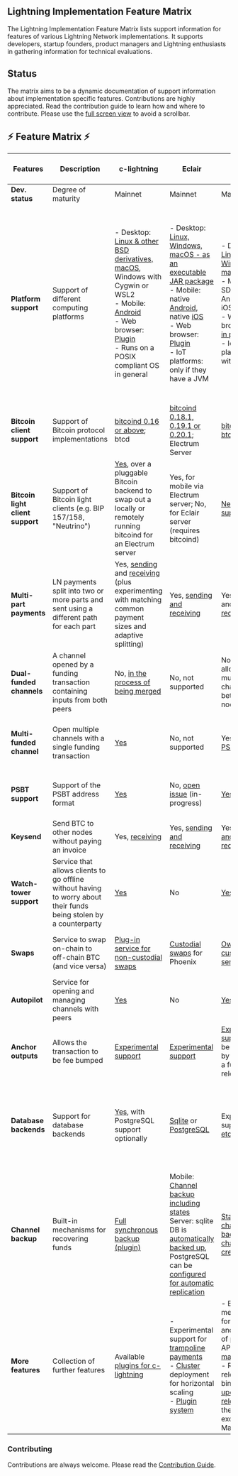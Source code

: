 ## Lightning Implementation Feature Matrix ##
The Lightning Implementation Feature Matrix lists support information for features of various Lightning Network implementations. It supports developers, startup founders, product managers and Lightning enthusiasts in gathering information for technical evaluations. 

## Status ##
The matrix aims to be a dynamic documentation of support information about implementation specific features. Contributions are highly appreciated. Read the contribution guide to learn how and where to contribute. Please use the [full screen view](https://github.com/MoritzKa/Lightning-Implementation-Features/blob/main/README.md) to avoid a scrollbar. 

## :zap: Feature Matrix :zap: ##

| Features                                    | Description                                                                            | c-lightning                                                                                                                                     | Eclair                                                                                                                                                                                                                                                                                                                                                  | lnd                                                                                                                                                  | Rust-<br/>Lightning/<br/> LDK                                                                                                                                                                                                                      | Electrum                                                                                                                                                                  | LNP Node                                                                    |
|---------------------------------------------|----------------------------------------------------------------------------------------|-------------------------------------------------------------------------------------------------------------------------------------------------|---------------------------------------------------------------------------------------------------------------------------------------------------------------------------------------------------------------------------------------------------------------------------------------------------------------------------------------------------------|------------------------------------------------------------------------------------------------------------------------------------------------------|------------------------------------------------------------------------------------------------------------------------------------------------------------------------------------------------------------------------------------------|---------------------------------------------------------------------------------------------------------------------------------------------------------------------------|-----------------------------------------------------------------------------|
| **Dev.<br/> status**                        | Degree of maturity                                                                     | Mainnet                                                                                                                                         | Mainnet                                                                                                                                                                                                                                                                                                                                                 | Mainnet                                                                                                                                              | Testnet                                                                                                                                                                                                                                  | Mainnet (beta)                                                                                                                                                            | [Testnet](https://github.com/LNP-BP/lnp-node/tree/master/doc/demo-alpha.4)  | 
| **Platform<br/> support**                   | Support of different computing platforms                                               | - Desktop: [Linux & other BSD derivatives, macOS](https://github.com/ElementsProject/lightning), Windows with Cygwin or WSL2<br/>- Mobile: [Android](https://github.com/ElementsProject/lightning/blob/master/doc/INSTALL.md#to-cross-compile-for-android)<br/>- Web browser: [Plugin](https://github.com/fiatjaf/kwh/)<br/>- Runs on a POSIX compliant OS in general  | - Desktop: [Linux, Windows, macOS - as an executable JAR package](https://github.com/ACINQ/eclair/wiki/Install)<br/>- Mobile: native [Android](https://github.com/ACINQ/eclair-mobile), native [iOS](https://github.com/acinq/eclair-kmp)<br/>- Web browser: [Plugin](https://github.com/fiatjaf/kwh/)<br/>- IoT platforms: only if they have a JVM | - Desktop: [Linux, Windows, macOS](https://dev.lightning.community/guides/installation/)<br/>- Mobile SDK for Android and iOS<br/>- Web browser: no, [in progress](https://medium.com/simplecoin/toward-a-lightning-node-in-the-browser-847ba0194697)<br/>- IoT platforms with [ARM](https://dev.lightning.community/guides/installation/) | - Desktop: [Ubuntu, Windows, macOS](https://github.com/rust-bitcoin/rust-lightning/pull/713)<br/>- Mobile: Android, iOS<br/>- Browser: Chrome with WASM<br/>- IoT/embedded platforms with malloc/free | Desktop: [Linux, Windows, macOS](https://electrum.org/#download)<br/>- Mobile: [Android](https://electrum.org/#download) |- Desktop: Linux, macOS<br/>- Windows not yet tested<br/>- Mobile: iOS; Android<br/>- Web browser: Not yet; WASM version is planned<br/>- IoT platforms: Raspberry Pi; any ARM, x64 or x86 processor |
| **Bitcoin<br/> client<br/> support**        | Support of Bitcoin protocol implementations                                            | [bitcoind 0.16 or above](https://github.com/ElementsProject/lightning); btcd                                                                    | [bitcoind 0.18.1, 0.19.1 or 0.20.1](https://github.com/ACINQ/eclair); Electrum Server                                                                                                                                                                                                                                                                   | [bitcoind; btcd](https://dev.lightning.community/overview/)                                                                                          | bitcoind, Electrum Server planned, any blockchain API                                                                                                                                                                                    | Electrum server (e.g. bitcoind)                                                                                                                                           | Bitcoin Core via Electrum Server                                            |
| **Bitcoin<br/> light client<br/> support**  | Support of Bitcoin light clients (e.g. BIP 157/158, "Neutrino")                        | [Yes](https://github.com/ElementsProject/lightning/pull/3488), over a pluggable Bitcoin backend to swap out a locally or remotely running bitcoind for an Electrum server  | Yes, for mobile via Electrum server; No, for Eclair server (requires bitcoind)                                                                                                                                                                                                                                               | [Neutrino support](https://github.com/lightninglabs/neutrino)                                                                                        | Sample BIP157 implementation planned; API supports Electrum or BIP 157 filtering                                                                                                                                                         | Electrum protocol and SPV                                                                                                                                                 | Electrum Server                                                             |
| **Multi-part<br/> payments**                | LN payments split into two or more parts and sent using a different path for each part | Yes, [sending](https://github.com/ElementsProject/lightning/pull/3809) and [receiving](https://medium.com/blockstream/released-c-lightning-0-8-0-88556f5f964e) (plus experimenting with matching common payment sizes and adaptive splitting)  | Yes, [sending and receiving](https://github.com/ACINQ/eclair/wiki/Multipart-Payments)                                                                                                                                                                    | Yes, [sending](https://github.com/lightningnetwork/lnd/pull/3967) and [receiving](https://github.com/lightningnetwork/lnd/releases/tag/v0.9.0-beta)  | Yes, [sending and receiving](https://github.com/rust-bitcoin/rust-lightning/pull/441) (routing soon)                                                                                                                                     | Implemented already, planned for release 4.1                                                                                                                              | No, not completed                                                           |
| **Dual-funded<br/> channels**               | A channel opened by a funding transaction containing inputs from both peers            | No, [in the process of being merged](https://github.com/ElementsProject/lightning/pull/4294)                                                    | No, not supported                                                                                                                                                                                                                                                                                                                                       | No, but lnd allows multiple channels between two nodes                                                                                               | No                                                                                                                                                                                                                                       | No                                                                                                                                                                        | Yes                                                                         |
| **Multi-funded<br/> channel**               | Open multiple channels with a single funding transaction                               | [Yes](https://medium.com/blockstream/new-release-c-lightning-0-9-1-fbe4040980d9)                                                                | No, not supported                                                                                                                                                                                                                                                                                                                                       | Yes, [through PSBT](https://github.com/lightningnetwork/lnd/blob/master/docs/psbt.md)                                                                | Yes, with the [funding transaction builder](https://github.com/rust-bitcoin/rust-lightning/blob/b2f13275366146ce57a90d7eee1adce0ad119ce6/lightning/src/ln/channelmanager.rs#L1437) (outside of library scope)                            | No                                                                                                                                                                        | No, not completed                                                           |
| **PSBT<br/> support**                       | Support of the PSBT address format                                                     | [Yes](https://github.com/ElementsProject/lightning/pull/3775)                                                                                   | No, [open issue](https://github.com/ACINQ/eclair/issues/1565) (in-progress)                                                                                                                                                                                                                                                                             | [Yes](https://lightning.engineering/posts/2020-04-30-lnd-v0.10/)                                                                                     | No, outside of library scope, can be built with the rust-bitcoin library                                                                                                                                                                 | [Yes](https://github.com/spesmilo/electrum/blob/master/RELEASE-NOTES)                                                                                                     | Yes                                                                         |
| **Keysend**                                 | Send BTC to other nodes without paying an invoice                                      | Yes, [receiving](https://medium.com/blockstream/new-release-c-lightning-0-8-2-1c84fe0c82fe)                                                     | Yes, [sending and receiving](https://github.com/ACINQ/eclair/releases/tag/v0.4.2)                                                                                                                                                                                                                                                                       | Yes, [sending and receiving](https://github.com/lightningnetwork/lnd/releases/tag/v0.9.0-beta)                                                       | No                                                                                                                                                                                                                                       | No                                                                                                                                                                        | Yes                                                                         |
| **Watch-<br/>tower<br/> support**           | Service that allows clients to go offline without having to worry about their funds being stolen by a counterparty | [Yes](https://github.com/ElementsProject/lightning/pull/3659)                                                       | No                                                                                                                                                                                                                                                                                                                                                      | [Yes](https://github.com/lightningnetwork/lnd/releases/tag/v0.7.0-beta)                                                                              | No, still R&D for full-spec watchtower, goal for 2021                                                                                                                                                                                    | [Yes](https://github.com/spesmilo/electrum/blob/master/RELEASE-NOTES)                                                                                                     | No, will be using external service                                          |
| **Swaps**                                   | Service to swap on-chain to off-chain BTC (and vice versa)                             | [Plug-in service for non-custodial swaps](https://github.com/BoltzExchange/channel-creation-plugin)                                             | [Custodial swaps](https://medium.com/@ACINQ/introducing-phoenix-5c5cc76c7f9e) for Phoenix                                                                                                                                                                                                                                                               | [Own (non-custodial) service](https://lightning.engineering/loop)                                                                                    | No, a custom application possible over the API                                                                                                                                                                                           | [Yes](https://github.com/spesmilo/electrum/blob/master/RELEASE-NOTES), submarine swaps using the Boltz protocol                                                           | No, not completed                                                           |
| **Autopilot**                               | Service for opening and managing channels with peers                                   | [Yes](https://github.com/lightningd/plugins/tree/master/autopilot)                                                                              | No                                                                                                                                                                                                                                                                                                                                                      | [Yes](https://github.com/lightningnetwork/lnd/releases/tag/v0.6-beta)                                                                                | No, goal for 2021                                                                                                                                                                                                                        | No                                                                                                                                                                        | No, to be done by external devs via extension                               |
| **Anchor<br/> outputs**                     | Allows the transaction to be fee bumped                                                | [Experimental support](https://github.com/ElementsProject/lightning/pull/3830)                                                                  | [Experimental support](https://github.com/ACINQ/eclair/releases/tag/v0.4.2)                                                                                                                                                                                                                                                                             | [Experimental support](https://lightning.engineering/posts/2020-04-30-lnd-v0.10/) (will be turned on by default in a future release)                 | No, see [note #642](https://github.com/rust-bitcoin/rust-lightning/pull/642), still not finalized at the spec level                                                                                                                      | No                                                                                                                                                                        | No, in progress                                                             |
| **Database<br/> backends**                  | Support for database backends                                                          | [Yes](https://medium.com/blockstream/the-latest-c-lightning-0-7-3-3efc107f092b), with PostgreSQL support optionally                               | [Sqlite](https://github.com/ACINQ/eclair/commit/a1509673a6da3195d59dafe97fedf8a6c65b293d) or [PostgreSQL](https://github.com/ACINQ/eclair/blob/master/docs/PostgreSQL.md)                                                                                                                                                                             | Experimental support of [etcd](https://github.com/lightningnetwork/lnd/releases/tag/v0.12.0-beta.rc3)                                                | Yes - all objects are passed to users via a generic K-V-like API, users can store objects in any method they wish                                                                                                                        | [SQLite](https://github.com/spesmilo/electrum/commit/dd7c4b3bab7232366bfd6be9e222be7ae3b357ba) for the network graph                                                      | In progress; will support SQLite & PostgreSQL                                |
| **Channel<br/> backup**                     | Built-in mechanisms for recovering funds                                               | [Full synchronous backup (plugin)](https://lightning.readthedocs.io/PLUGINS.html#db-write)                                                      | Mobile: [Channel backup including states](https://medium.com/@ACINQ/phoenix-wallet-part-3-backup-f63a9470d4e7) Server: sqlite DB is [automatically backed up](https://github.com/ACINQ/eclair#backup), PostgreSQL can be [configured for automatic replication](https://github.com/ACINQ/eclair/blob/master/docs/PostgreSQL.md#backups-and-replication) | [Static channel backup at channel creation](https://github.com/lightningnetwork/lnd/blob/master/docs/recovery.md)                                    | All disk writes are via a generic API, and users can do live or async backups [(current work)](https://github.com/rust-bitcoin/rust-lightning/tree/main/lightning-persister) | [Static channel backups at channel creation](https://github.com/spesmilo/electrum/blob/master/RELEASE-NOTES)                                                              | No, external to the node itself |
| **More<br/> features**                      | Collection of further features                                                         | Available [plugins for c-lightning](https://github.com/lightningd/plugins)                                                                      | - Experimental support for [trampoline payments](https://bitcoinops.org/en/newsletters/2020/02/05/#upgrade-to-eclair-0-3-3)<br/>- [Cluster](https://github.com/ACINQ/eclair/pull/1566) deployment for horizontal scaling<br/>- [Plugin system](https://github.com/acinq/eclair#plugins)                                                                 | - Built-in mechanism for authent. and author. of provided APIs through [macaroons](https://github.com/lightningnetwork/lnd/blob/master/docs/macaroons.md)<br/>- Reprod. release binaries with [upcoming release](https://github.com/lightningnetwork/lnd/releases/tag/v0.12.0-beta.rc3) (with the exception of MacOS | - Abstract key interface for HW support              | - Trampoline payments in development<br/>- Hardware wallets                                                                                                               | - RGB assets, multi-asset channels<br/>- WIP on channel factories, DLCs, DEX     |


### Contributing ###
Contributions are always welcome. Please read the [Contribution Guide](https://github.com/FulgurVentures/Lightning-Implementation-Features/blob/main/CONTRIBUTING).
